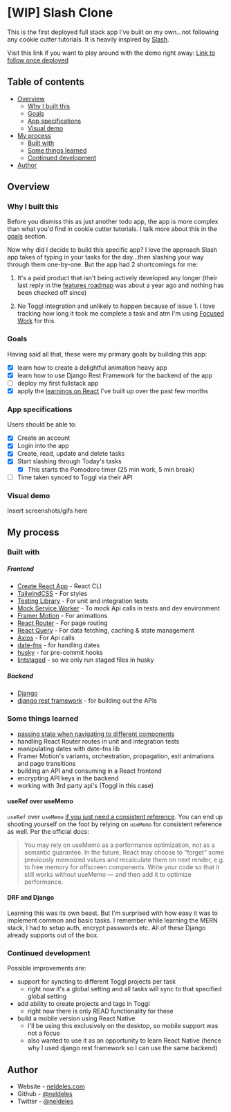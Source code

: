# [WIP] Slash Clone

This is the first deployed full stack app I've built on my own...not following any cookie cutter tutorials. It is heavily inspired by [Slash](https://getslash.co).

Visit this link if you want to play around with the demo right away: [Link to follow once deployed]()

## Table of contents

- [Overview](#overview)
  - [Why I built this](#why-i-built-this)
  - [Goals](#goals)
  - [App specifications](#app-specifications)
  - [Visual demo]()
- [My process]()
  - [Built with](#built-with)
  - [Some things learned](#some-things-learned)
  - [Continued development](#continued-development)
- [Author](#author)

## Overview

### Why I built this

Before you dismiss this as just another todo app, the app is more complex
than what you'd find in cookie cutter tutorials. I talk more about this in the
[goals](#goals) section.

Now why did I decide to build this specific app? I love the approach Slash app takes of typing in your tasks for the day...then slashing your way through them one-by-one. But the app had 2 shortcomings for me:

1. It's a paid product that isn't being actively developed any longer (their last reply in the [features roadmap](https://slash.nolt.io/top) was about a year ago and nothing has been checked off since)

2. No Toggl integration and unlikely to happen because of issue 1. I love tracking how long it took me complete a task and atm I'm using [Focused Work](https://focusedwork.app/) for this.

### Goals

Having said all that, these were my primary goals by building this app:

- [x] learn how to create a delightful animation heavy app
- [x] learn how to use Django Rest Framework for the backend of the app
- [ ] deploy my first fullstack app
- [x] apply the [learnings on React]() I've built up over the past few months

### App specifications

Users should be able to:

- [x] Create an account
- [x] Login into the app
- [x] Create, read, update and delete tasks
- [x] Start slashing through Today's tasks
  - [x] This starts the Pomodoro timer (25 min work, 5 min break)
- [ ] Time taken synced to Toggl via their API

### Visual demo

Insert screenshots/gifs here

## My process

### Built with

##### Frontend

- [Create React App](https://create-react-app.dev/) - React CLI
- [TailwindCSS](https://tailwindcss.com/) - For styles
- [Testing Library](https://testing-library.com/) - For unit and integration tests
- [Mock Service Worker](https://mswjs.io/) - To mock Api calls in tests and dev environment
- [Framer Motion](https://testing-library.com/) - For animations
- [React Router](https://reactrouter.com/) - For page routing
- [React Query](https://react-query.tanstack.com/) - For data fetching, caching & state management
- [Axios](https://axios-http.com/docs/intro) - For Api calls
- [date-fns](https://date-fns.org/) - for handling dates
- [husky](https://github.com/typicode/huskyhttps://github.com/typicode/husky) - for pre-commit hooks
- [lintstaged](https://github.com/okonet/lint-staged) - so we only run staged files in husky

##### Backend

- [Django](https://www.djangoproject.com/)
- [django rest framework](https://www.django-rest-framework.org/) - for building out the APIs

### Some things learned

- [passing state when navigating to different components](https://ui.dev/react-router-v5-pass-props-to-link/)
- handling React Router routes in unit and integration tests
- manipulating dates with date-fns lib
- Framer Motion's variants, orchestration, propagation, exit animations and page transitions
- building an API and consuming in a React frontend
- encrypting API keys in the backend
- working with 3rd party api's (Toggl in this case)

#### useRef over useMemo

`useRef` over `useMemo` [if you just need a consistent reference](https://blog.logrocket.com/rethinking-hooks-memoization/). You can end up shooting yourself on the foot by relying on `useMemo` for consistent reference as well. Per the official docs:

> You may rely on useMemo as a performance optimization, not as a semantic guarantee. In the future, React may choose to “forget” some previously memoized values and recalculate them on next render, e.g. to free memory for offscreen components. Write your code so that it still works without useMemo — and then add it to optimize performance.

#### DRF and Django

Learning this was its own beast. But I'm surprised with how easy it was to implement common and basic tasks. I remember while learning the MERN stack,
I had to setup auth, encrypt passwords etc. All of these Django already supports out of the box.

### Continued development

Possible improvements are:

- support for syncting to different Toggl projects per task
  - right now it's a global setting and all tasks will sync to that specified global setting
- add ability to create projects and tags in Toggl
  - right now there is only READ functionality for these
- build a mobile version using React Native
  - I'll be using this exclusively on the desktop, so mobile support was not a focus
  - also wanted to use it as an opportunity to learn React Native (hence why I used django rest framework so I can use the same backend)

## Author

- Website - [neldeles.com](https://neldeles.com/)
- Github - [@neldeles](https://www.github.com/neldeles)
- Twitter - [@neldeles](https://twitter.com/neldeles)
